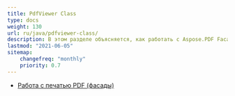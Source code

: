 ```yaml
---
title: PdfViewer Class
type: docs
weight: 130
url: ru/java/pdfviewer-class/
description: В этом разделе объясняется, как работать с Aspose.PDF Facades, используя класс PdfViewer.
lastmod: "2021-06-05"
sitemap:
    changefreq: "monthly"
    priority: 0.7
---
```


- [Работа с печатью PDF (фасады)](/pdf/java/print-pdf-file/)